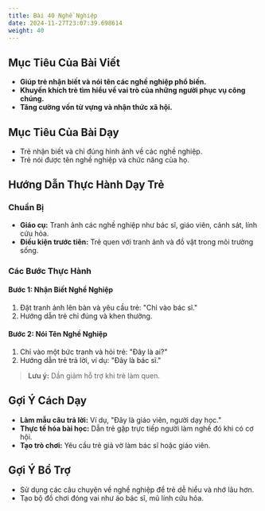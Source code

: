 ```yaml
---
title: Bài 40 Nghề Nghiệp
date: 2024-11-27T23:07:39.698614
weight: 40
---
```


## Mục Tiêu Của Bài Viết
- **Giúp trẻ nhận biết và nói tên các nghề nghiệp phổ biến.**
- **Khuyến khích trẻ tìm hiểu về vai trò của những người phục vụ công chúng.**
- **Tăng cường vốn từ vựng và nhận thức xã hội.**

## Mục Tiêu Của Bài Dạy
- Trẻ nhận biết và chỉ đúng hình ảnh về các nghề nghiệp.
- Trẻ nói được tên nghề nghiệp và chức năng của họ.

## Hướng Dẫn Thực Hành Dạy Trẻ

### Chuẩn Bị
- **Giáo cụ:** Tranh ảnh các nghề nghiệp như bác sĩ, giáo viên, cảnh sát, lính cứu hỏa.
- **Điều kiện trước tiên:** Trẻ quen với tranh ảnh và đồ vật trong môi trường sống.

### Các Bước Thực Hành
#### Bước 1: Nhận Biết Nghề Nghiệp
1. Đặt tranh ảnh lên bàn và yêu cầu trẻ: "Chỉ vào bác sĩ."
2. Hướng dẫn trẻ chỉ đúng và khen thưởng.

#### Bước 2: Nói Tên Nghề Nghiệp
1. Chỉ vào một bức tranh và hỏi trẻ: "Đây là ai?"
2. Hướng dẫn trẻ trả lời, ví dụ: "Đây là bác sĩ."

> **Lưu ý:** Dần giảm hỗ trợ khi trẻ làm quen.

## Gợi Ý Cách Dạy
- **Làm mẫu câu trả lời:** Ví dụ, "Đây là giáo viên, người dạy học."
- **Thực tế hóa bài học:** Dẫn trẻ gặp trực tiếp người làm nghề đó khi có cơ hội.
- **Tạo trò chơi:** Yêu cầu trẻ giả vờ làm bác sĩ hoặc giáo viên.

## Gợi Ý Bổ Trợ
- Sử dụng các câu chuyện về nghề nghiệp để trẻ dễ hiểu và nhớ lâu hơn.
- Tạo bộ đồ chơi đóng vai như áo bác sĩ, mũ lính cứu hỏa.

